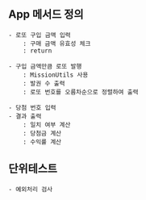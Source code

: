 ## App 메서드 정의
    - 로또 구입 금액 입력
        : 구매 금액 유효성 체크
        : return
    
    - 구입 금액만큼 로또 발행
        : MissionUtils 사용
        : 발권 수 출력
        : 로또 번호를 오름차순으로 정렬하여 출력

    - 당첨 번호 입력
    - 결과 출력
        : 일치 여부 계산
        : 당첨금 계산
        : 수익률 계산

## 단위테스트
    - 예외처리 검사